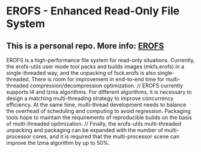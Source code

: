 # EROFS - Enhanced Read-Only File System
## This is a personal repo. More info: [EROFS](https://docs.kernel.org/filesystems/erofs.html)

EROFS is a high-performance file system for read-only situations. Currently, the erofs-utils user mode tool packs and builds images (mkfs.erofs) in a single-threaded way, and the unpacking of fsck.erofs is also single-threaded. There is room for improvement in end-to-end time for multi-threaded compression/decompression optimization. 
//
EROFS currently supports l4 and lzma algorithms. For different algorithms, it is necessary to design a matching multi-threading strategy to improve concurrency efficiency. At the same time, multi-thread development needs to balance the overhead of scheduling and computing to avoid regression. Packaging tools hope to maintain the requirements of reproducible builds on the basis of multi-threaded optimization. 
//
Finally, the erofs-utils multi-threaded unpacking and packaging can be expanded with the number of multi-processor cores, and it is required that the multi-processor scene can improve the lzma algorithm by up to 50%.
